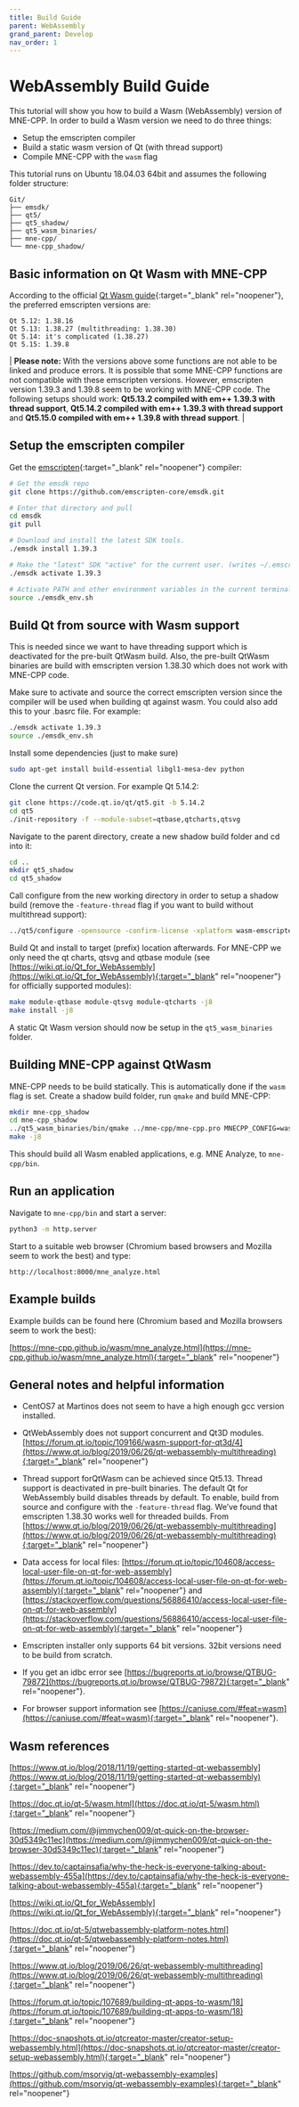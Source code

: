 ```yaml
---
title: Build Guide
parent: WebAssembly
grand_parent: Develop
nav_order: 1
---
```

# WebAssembly Build Guide

This tutorial will show you how to build a Wasm (WebAssembly) version of MNE-CPP. In order to build a Wasm version we need to do three things:

 * Setup the emscripten compiler
 * Build a static wasm version of Qt (with thread support)
 * Compile MNE-CPP with the `wasm` flag

This tutorial runs on Ubuntu 18.04.03 64bit and assumes the following folder structure:
```
Git/
├── emsdk/
├── qt5/
├── qt5_shadow/
├── qt5_wasm_binaries/
├── mne-cpp/
└── mne-cpp_shadow/
```

## Basic information on Qt Wasm with MNE-CPP 

According to the official [Qt Wasm guide](https://wiki.qt.io/Qt_for_WebAssembly){:target="_blank" rel="noopener"}, the preferred emscripten versions are:

```
Qt 5.12: 1.38.16
Qt 5.13: 1.38.27 (multithreading: 1.38.30)
Qt 5.14: it's complicated (1.38.27)
Qt 5.15: 1.39.8
```

 | **Please note:** With the versions above some functions are not able to be linked and produce errors. It is possible that some MNE-CPP functions are not compatible with these emscripten versions. However, emscripten version 1.39.3 and 1.39.8 seem to be working with MNE-CPP code. The following setups should work: **Qt5.13.2 compiled with em++ 1.39.3 with thread support**, **Qt5.14.2 compiled with em++ 1.39.3 with thread support** and  **Qt5.15.0 compiled with em++ 1.39.8 with thread support**. | 

## Setup the emscripten compiler

Get the [emscripten](https://emscripten.org/){:target="_blank" rel="noopener"} compiler:

```bash
# Get the emsdk repo
git clone https://github.com/emscripten-core/emsdk.git

# Enter that directory and pull
cd emsdk
git pull

# Download and install the latest SDK tools.
./emsdk install 1.39.3

# Make the "latest" SDK "active" for the current user. (writes ~/.emscripten file)
./emsdk activate 1.39.3

# Activate PATH and other environment variables in the current terminal
source ./emsdk_env.sh
```

## Build Qt from source with Wasm support

This is needed since we want to have threading support which is deactivated for the pre-built QtWasm build. Also, the pre-built QtWasm binaries are build with emscripten version 1.38.30 which does not work with MNE-CPP code.

Make sure to activate and source the correct emscripten version since the compiler will be used when building qt against wasm. You could also add this to your .basrc file. For example:

```bash
./emsdk activate 1.39.3
source ./emsdk_env.sh
```

Install some dependencies (just to make sure)

```bash
sudo apt-get install build-essential libgl1-mesa-dev python
```

Clone the current Qt version. For example Qt 5.14.2:

```bash
git clone https://code.qt.io/qt/qt5.git -b 5.14.2      
cd qt5
./init-repository -f --module-subset=qtbase,qtcharts,qtsvg
```

Navigate to the parent directory, create a new shadow build folder and cd into it:

```bash
cd ..
mkdir qt5_shadow
cd qt5_shadow
```

Call configure from the new working directory in order to setup a shadow build (remove the `-feature-thread` flag if you want to build without multithread support):

```bash
../qt5/configure -opensource -confirm-license -xplatform wasm-emscripten -feature-thread -nomake examples -no-dbus -no-ssl -prefix $PWD/../qt5_wasm_binaries
```

Build Qt and install to target (prefix) location afterwards. For MNE-CPP we only need the qt charts, qtsvg and qtbase module (see [https://wiki.qt.io/Qt_for_WebAssembly](https://wiki.qt.io/Qt_for_WebAssembly){:target="_blank" rel="noopener"} for officially supported modules):

```bash
make module-qtbase module-qtsvg module-qtcharts -j8
make install -j8
```

A static Qt Wasm version should now be setup in the `qt5_wasm_binaries` folder.

## Building MNE-CPP against QtWasm

MNE-CPP needs to be build statically. This is automatically done if the `wasm` flag is set. Create a shadow build folder, run `qmake` and build MNE-CPP:

```bash
mkdir mne-cpp_shadow
cd mne-cpp_shadow
../qt5_wasm_binaries/bin/qmake ../mne-cpp/mne-cpp.pro MNECPP_CONFIG=wasm
make -j8
```

This should build all Wasm enabled applications, e.g. MNE Analyze, to `mne-cpp/bin`.

## Run an application

Navigate to `mne-cpp/bin` and start a server:

```bash
python3 -m http.server
```

Start to a suitable web browser (Chromium based browsers and Mozilla seem to work the best) and type:

```
http://localhost:8000/mne_analyze.html
```

## Example builds

Example builds can be found here (Chromium based and Mozilla browsers seem to work the best):

  [https://mne-cpp.github.io/wasm/mne_analyze.html](https://mne-cpp.github.io/wasm/mne_analyze.html){:target="_blank" rel="noopener"}

## General notes and helpful information

 * CentOS7 at Martinos does not seem to have a high enough gcc version
     installed.

 * QtWebAssembly does not support concurrent and Qt3D modules.
     [https://forum.qt.io/topic/109166/wasm-support-for-qt3d/4](https://www.qt.io/blog/2019/06/26/qt-webassembly-multithreading){:target="_blank" rel="noopener"}

 * Thread support forQtWasm can be achieved since Qt5.13. Thread support is deactivated in pre-built binaries. The default Qt for WebAssembly build disables threads by default. To enable, build from source and configure with the `-feature-thread` flag. We’ve found that emscripten 1.38.30 works well for threaded builds. From [https://www.qt.io/blog/2019/06/26/qt-webassembly-multithreading](https://www.qt.io/blog/2019/06/26/qt-webassembly-multithreading){:target="_blank" rel="noopener"}

 * Data access for local files:
     [https://forum.qt.io/topic/104608/access-local-user-file-on-qt-for-web-assembly](https://forum.qt.io/topic/104608/access-local-user-file-on-qt-for-web-assembly){:target="_blank" rel="noopener"} and
     [https://stackoverflow.com/questions/56886410/access-local-user-file-on-qt-for-web-assembly](https://stackoverflow.com/questions/56886410/access-local-user-file-on-qt-for-web-assembly){:target="_blank" rel="noopener"}

 * Emscripten installer only supports 64 bit versions. 32bit versions need to be build from scratch.

 * If you get an idbc error see [https://bugreports.qt.io/browse/QTBUG-79872](https://bugreports.qt.io/browse/QTBUG-79872){:target="_blank" rel="noopener"}.

 * For browser support information see [https://caniuse.com/#feat=wasm](https://caniuse.com/#feat=wasm){:target="_blank" rel="noopener"}.

## Wasm references

[https://www.qt.io/blog/2018/11/19/getting-started-qt-webassembly](https://www.qt.io/blog/2018/11/19/getting-started-qt-webassembly){:target="_blank" rel="noopener"}

[https://doc.qt.io/qt-5/wasm.html](https://doc.qt.io/qt-5/wasm.html){:target="_blank" rel="noopener"}

[https://medium.com/@jimmychen009/qt-quick-on-the-browser-30d5349c11ec](https://medium.com/@jimmychen009/qt-quick-on-the-browser-30d5349c11ec){:target="_blank" rel="noopener"}

[https://dev.to/captainsafia/why-the-heck-is-everyone-talking-about-webassembly-455a](https://dev.to/captainsafia/why-the-heck-is-everyone-talking-about-webassembly-455a){:target="_blank" rel="noopener"}

[https://wiki.qt.io/Qt_for_WebAssembly](https://wiki.qt.io/Qt_for_WebAssembly){:target="_blank" rel="noopener"}

[https://doc.qt.io/qt-5/qtwebassembly-platform-notes.html](https://doc.qt.io/qt-5/qtwebassembly-platform-notes.html){:target="_blank" rel="noopener"}

[https://www.qt.io/blog/2019/06/26/qt-webassembly-multithreading](https://www.qt.io/blog/2019/06/26/qt-webassembly-multithreading){:target="_blank" rel="noopener"}

[https://forum.qt.io/topic/107689/building-qt-apps-to-wasm/18](https://forum.qt.io/topic/107689/building-qt-apps-to-wasm/18){:target="_blank" rel="noopener"}

[https://doc-snapshots.qt.io/qtcreator-master/creator-setup-webassembly.html](https://doc-snapshots.qt.io/qtcreator-master/creator-setup-webassembly.html){:target="_blank" rel="noopener"}

[https://github.com/msorvig/qt-webassembly-examples](https://github.com/msorvig/qt-webassembly-examples){:target="_blank" rel="noopener"}
